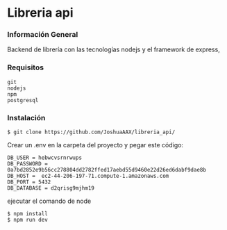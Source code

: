 # Libreria api

### Información General
Backend de librería con las tecnologías nodejs y el framework de express, 

### Requisitos
```
git
nodejs
npm
postgresql
```

### Instalación
```
$ git clone https://github.com/JoshuaAAX/libreria_api/
```
Crear un .env en la carpeta del proyecto y pegar este código:
```
DB_USER = hebwcvsrnrwups
DB_PASSWORD = 0a7bd2852e9b56cc278804dd2782ffed17aebd55d9460e22d26ed6dabf9dae8b
DB_HOST =  ec2-44-206-197-71.compute-1.amazonaws.com
DB_PORT = 5432
DB_DATABASE = d2qrisg9mjhm19
```


ejecutar el comando de node

```
$ npm install
$ npm run dev
```
 
  
